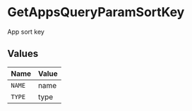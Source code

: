# GetAppsQueryParamSortKey

App sort key


## Values

| Name   | Value  |
| ------ | ------ |
| `NAME` | name   |
| `TYPE` | type   |